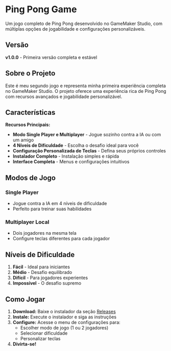# Ping Pong Game

Um jogo completo de Ping Pong desenvolvido no GameMaker Studio, com múltiplas opções de jogabilidade e configurações personalizáveis.

## Versão

**v1.0.0** - Primeira versão completa e estável

## Sobre o Projeto

Este é meu segundo jogo e representa minha primeira experiência completa no GameMaker Studio. O projeto oferece uma experiência rica de Ping Pong com recursos avançados e jogabilidade personalizável.

## Características

**Recursos Principais:**
- **Modo Single Player e Multiplayer** - Jogue sozinho contra a IA ou com um amigo
- **4 Níveis de Dificuldade** - Escolha o desafio ideal para você
- **Configuração Personalizada de Teclas** - Defina seus próprios controles
- **Instalador Completo** - Instalação simples e rápida
- **Interface Completa** - Menus e configurações intuitivos

## Modos de Jogo

### Single Player
- Jogue contra a IA em 4 níveis de dificuldade
- Perfeito para treinar suas habilidades

### Multiplayer Local
- Dois jogadores na mesma tela
- Configure teclas diferentes para cada jogador

## Níveis de Dificuldade

1. **Fácil** - Ideal para iniciantes
2. **Médio** - Desafio equilibrado
3. **Difícil** - Para jogadores experientes
4. **Impossível** - O desafio supremo

## Como Jogar

1. **Download:** Baixe o instalador da seção [Releases](https://github.com/JonathasGameDev/ping_pong/releases)
2. **Instale:** Execute o instalador e siga as instruções
3. **Configure:** Acesse o menu de configurações para:
   - Escolher modo de jogo (1 ou 2 jogadores)
   - Selecionar dificuldade
   - Personalizar teclas
4. **Divirta-se!**
